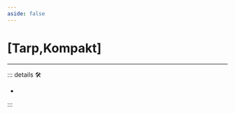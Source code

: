 ```yaml
---
aside: false
---
```

# <py>[<labor>Tarp</labor>,<motor>Kompakt</motor>]</py>

---

<!-- =================================================== -->
<!-- =================================================== -->
<!-- =================================================== -->
<!-- =================================================== -->
<!-- =================================================== -->
::: details 🛠

-

:::

